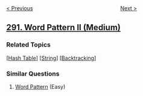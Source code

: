 <!--|This file generated by command(leetcode description); DO NOT EDIT.    |-->
<!--+----------------------------------------------------------------------+-->
<!--|@author    openset <openset.wang@gmail.com>                           |-->
<!--|@link      https://github.com/openset                                 |-->
<!--|@home      https://github.com/openset/leetcode                        |-->
<!--+----------------------------------------------------------------------+-->

[< Previous](../word-pattern "Word Pattern")
　　　　　　　　　　　　　　　　
[Next >](../nim-game "Nim Game")

## [291. Word Pattern II (Medium)](https://leetcode.com/problems/word-pattern-ii "单词规律 II")



### Related Topics
  [[Hash Table](../../tag/hash-table/README.md)]
  [[String](../../tag/string/README.md)]
  [[Backtracking](../../tag/backtracking/README.md)]

### Similar Questions
  1. [Word Pattern](../word-pattern) (Easy)
